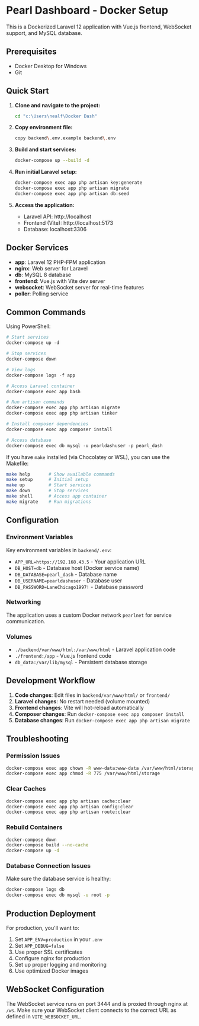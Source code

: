 # Pearl Dashboard - Docker Setup

This is a Dockerized Laravel 12 application with Vue.js frontend, WebSocket support, and MySQL database.

## Prerequisites

- Docker Desktop for Windows
- Git

## Quick Start

1. **Clone and navigate to the project:**
   ```bash
   cd "c:\Users\nealf\Docker Dash"
   ```

2. **Copy environment file:**
   ```bash
   copy backend\.env.example backend\.env
   ```

3. **Build and start services:**
   ```bash
   docker-compose up --build -d
   ```

4. **Run initial Laravel setup:**
   ```bash
   docker-compose exec app php artisan key:generate
   docker-compose exec app php artisan migrate
   docker-compose exec app php artisan db:seed
   ```

5. **Access the application:**
   - Laravel API: http://localhost
   - Frontend (Vite): http://localhost:5173
   - Database: localhost:3306

## Docker Services

- **app**: Laravel 12 PHP-FPM application
- **nginx**: Web server for Laravel
- **db**: MySQL 8 database
- **frontend**: Vue.js with Vite dev server
- **websocket**: WebSocket server for real-time features
- **poller**: Polling service

## Common Commands

Using PowerShell:

```powershell
# Start services
docker-compose up -d

# Stop services
docker-compose down

# View logs
docker-compose logs -f app

# Access Laravel container
docker-compose exec app bash

# Run artisan commands
docker-compose exec app php artisan migrate
docker-compose exec app php artisan tinker

# Install composer dependencies
docker-compose exec app composer install

# Access database
docker-compose exec db mysql -u pearldashuser -p pearl_dash
```

If you have `make` installed (via Chocolatey or WSL), you can use the Makefile:

```bash
make help       # Show available commands
make setup      # Initial setup
make up         # Start services
make down       # Stop services
make shell      # Access app container
make migrate    # Run migrations
```

## Configuration

### Environment Variables

Key environment variables in `backend/.env`:

- `APP_URL=https://192.168.43.5` - Your application URL
- `DB_HOST=db` - Database host (Docker service name)
- `DB_DATABASE=pearl_dash` - Database name
- `DB_USERNAME=pearldashuser` - Database user
- `DB_PASSWORD=LaneChicago1997!` - Database password

### Networking

The application uses a custom Docker network `pearlnet` for service communication.

### Volumes

- `./backend/var/www/html:/var/www/html` - Laravel application code
- `./frontend:/app` - Vue.js frontend code
- `db_data:/var/lib/mysql` - Persistent database storage

## Development Workflow

1. **Code changes**: Edit files in `backend/var/www/html/` or `frontend/`
2. **Laravel changes**: No restart needed (volume mounted)
3. **Frontend changes**: Vite will hot-reload automatically
4. **Composer changes**: Run `docker-compose exec app composer install`
5. **Database changes**: Run `docker-compose exec app php artisan migrate`

## Troubleshooting

### Permission Issues
```bash
docker-compose exec app chown -R www-data:www-data /var/www/html/storage
docker-compose exec app chmod -R 775 /var/www/html/storage
```

### Clear Caches
```bash
docker-compose exec app php artisan cache:clear
docker-compose exec app php artisan config:clear
docker-compose exec app php artisan route:clear
```

### Rebuild Containers
```bash
docker-compose down
docker-compose build --no-cache
docker-compose up -d
```

### Database Connection Issues
Make sure the database service is healthy:
```bash
docker-compose logs db
docker-compose exec db mysql -u root -p
```

## Production Deployment

For production, you'll want to:

1. Set `APP_ENV=production` in your `.env`
2. Set `APP_DEBUG=false`
3. Use proper SSL certificates
4. Configure nginx for production
5. Set up proper logging and monitoring
6. Use optimized Docker images

## WebSocket Configuration

The WebSocket service runs on port 3444 and is proxied through nginx at `/ws`. Make sure your WebSocket client connects to the correct URL as defined in `VITE_WEBSOCKET_URL`.
